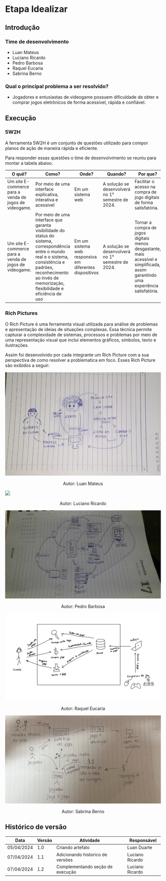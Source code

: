 # Etapa Idealizar

## Introdução

### Time de desenvolvimento

- Luan Mateus
- Luciano Ricardo
- Pedro Barbosa
- Raquel Eucaria
- Sabrina Berno

### Qual o principal problema a ser resolvido?

- Jogadores e entusiastas de videogame possuem dificuldade de obter e comprar jogos eletrônicos de forma acessível, rápida e confiável.

## Execução

### 5W2H

A ferramenta 5W2H é um conjunto de questões utilizado para compor planos de ação de maneira rápida e eficiente.

Para responder essas questões o time de desenvolvimento se reuniu para montar a tabela abaixo.

| O quê?                                                 | Como?                                                                                                                                                                                                                      | Onde?                                                   | Quando?                                           | Por que?                                                                                                                           | Quem?                                                         | Quanto Custa?                                          |
| ------------------------------------------------------ | -------------------------------------------------------------------------------------------------------------------------------------------------------------------------------------------------------------------------- | ------------------------------------------------------- | ------------------------------------------------- | ---------------------------------------------------------------------------------------------------------------------------------- | ------------------------------------------------------------- | ------------------------------------------------------ |
| Um site E-commerce para a venda de jogos de videogame. | Por meio de uma interface explicativa, interativa e acessível                                                                                                                                                              | Em um sistema web                                       | A solução se desenvolverá no 1° semestre de 2024. | Facilitar o acesso na compra de jogo digitais de forma satisfatória.                                                               | Alunos da disciplina de Arquitetura e Desenho de Computadores | Horas de desenvolvimento por parte dos desenvolvedores |
| Um site E-commerce para a venda de jogos de videogame. | Por meio de uma interface que garanta visibilidade do status do sistema, correspondência entre o mundo real e o sistema, consistência e padrões, reconhecimento ao invés de memorização, flexibilidade e eficiência de uso | Em um sistema web responsiva em diferentes dispositivos | A solução se desenvolverá no 1° semestre de 2024. | Tornar a compra de jogos digitais menos desgastante, mais acessível e simplificada, assim garantindo uma experiência satisfatória. | Alunos da disciplina de Arquitetura e Desenho de Computadores | Horas de desenvolvimento por parte dos desenvolvedores |

### Rich Pictures

O Rich Picture é uma ferramenta visual utilizada para análise de problemas e apresentação de ideias de situações complexas. Essa técnica permite capturar a complexidade de sistemas, processos e problemas por meio de uma representação visual que inclui elementos gráficos, símbolos, texto e ilustrações. 

Assim foi desenvolvido por cada integrante um Rich Picture com a sua perspectiva de como resolver a problematica em foco. Esses Rich Picture são exibidos a seguir:

![](../assets/RichPictureLuan.png)
<div style="text-align:center;">
Autor: Luan Mateus
</div>

![](../assets/RichPictureLucianoRicardo.png)
<div style="text-align:center;">
Autor: Luciano Ricardo
</div>

![](../assets/RichPicturePedro.png)
<div style="text-align:center;">
Autor: Pedro Barbosa
</div>

![](../assets/RichPictureRaquel.png)
<div style="text-align:center;">
Autor: Raquel Eucaria
</div>

![](../assets/RichPictureSabrina.png)
<div style="text-align:center;">
Autor: Sabrina Berno
</div>

## Histórico de versão

| Data       | Versão | Atividade                        | Responsável     |
| ---------- | ------ | -------------------------------- | --------------- |
| 05/04/2024 | 1.0    | Criando artefato                 | Luan Duarte     |
| 07/04/2024 | 1.1    | Adicionando historico de versões | Luciano Ricardo |
| 07/04/2024 | 1.2    | Complementando seção de execução | Luciano Ricardo |